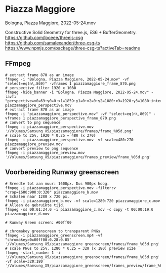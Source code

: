 # Piazza Maggiore

Bologna, Piazza Maggiore, 2022-05-24.mov

Constructive Solid Geometry for three.js, ES6 + BufferGeometry.<br>
https://github.com/looeee/threejs-csg<br>
https://github.com/samalexander/three-csg-ts<br>
https://www.npmjs.com/package/three-csg-ts?activeTab=readme<br>

## FFmpeg

```
# extract frame 870 as an image
ffmpeg -i "Bologna, Piazza Maggiore, 2022-05-24.mov" -vf "select=eq(n\,869)" -vframes 1 piazzamaggiore_frame_870.png
# perspective filter 1920 x 1080
ffmpeg -hide_banner -i "Bologna, Piazza Maggiore, 2022-05-24.mov" -lavfi "perspective=x0=69:y0=0:x1=1859:y1=0:x2=0:y2=1080:x3=1920:y3=1080:interpolation=linear" piazzamaggiore_perspective.mov
# extract frame 870 as an image
ffmpeg -i "piazzamaggiore_perspective.mov" -vf "select=eq(n\,869)" -vframes 1 piazzamaggiore_perspective_frame_870.png
# convert to png sequence
ffmpeg -i piazzamaggiore_perspective.mov '/Volumes/Samsung_X5/piazzamaggiore/frames/frame_%05d.png'
# scale to 25%, 1920 * 0.25 = 480 (x 270)
ffmpeg -i piazzamaggiore_perspective.mov -vf scale=480:270 piazzamaggiore_preview.mov
# convert preview to png sequence
ffmpeg -i piazzamaggiore_preview.mov '/Volumes/Samsung_X5/piazzamaggiore/frames_preview/frame_%05d.png'
```

## Voorbereiding Runway greenscreen

```
# Breedte tot aan muur: 1600px. Dus 900px hoog.
ffmpeg -i piazzamaggiore_perspective.mov -filter:v "crop=1600:900:0:320" piazzamaggiore_b.mov
# Schalen naar 1280 x 720 px.
ffmpeg -i piazzamaggiore_b.mov -vf scale=1280:720 piazzamaggiore_c.mov
# Alleen de gebruikte tijd.
ffmpeg -ss 00:01:24.0 -i piazzamaggiore_c.mov -c copy -t 00:00:19.0 piazzamaggiore_d.mov

# Runway Green screen: #00ff00

# chromakey greenscreen to transparent PNGs
ffmpeg -i piazzamaggiore_greenscreen.mp4 -vf "chromakey=0x00ff00:0.28:0.05" '/Volumes/Samsung_X5/piazzamaggiore_greenscreen/frames/frame_%05d.png'
# scale PNGs to 25%, 1280 * 0.25 = 320 (x 180) preview size
ffmpeg -start_number 1 -i '/Volumes/Samsung_X5/piazzamaggiore_greenscreen/frames/frame_%05d.png' -vf scale=320:180 '/Volumes/Samsung_X5/piazzamaggiore_greenscreen/frames_preview/frame_%05d.png'
```
